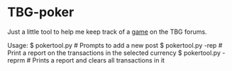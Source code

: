 # TBG-poker
Just a little tool to help me keep track of a [game](http://tbgforums.com/forums/viewtopic.php?id=2343) on the TBG forums.

Usage: 
    $ pokertool.py                   # Prompts to add a new post
    $ pokertool.py -rep <currency>   # Print a report on the transactions in the selected currency
    $ pokertool.py -reprm <currency> # Prints a report and clears all transactions in it